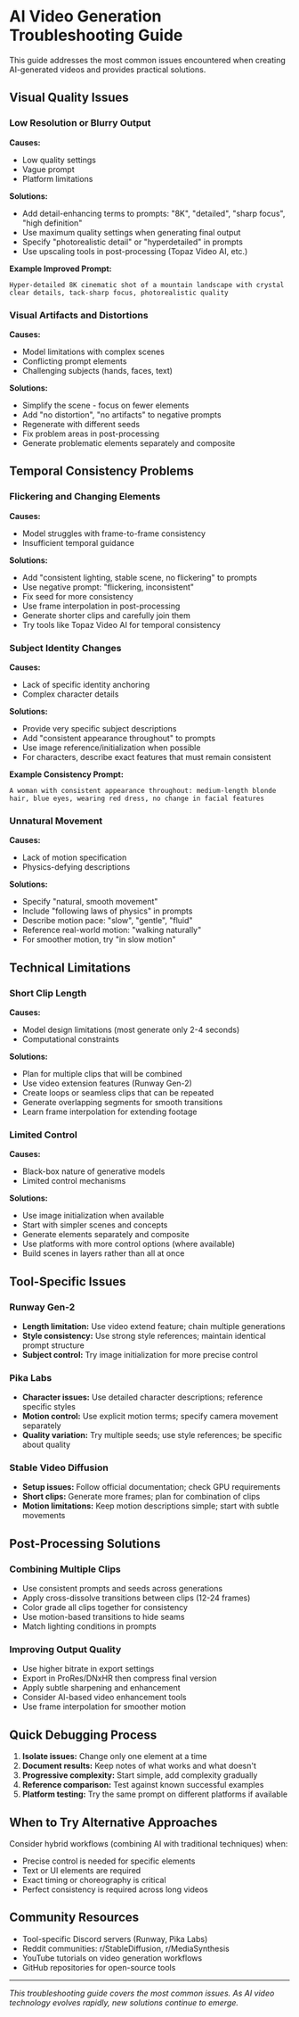 # AI Video Generation Troubleshooting Guide

This guide addresses the most common issues encountered when creating AI-generated videos and provides practical solutions.

## Visual Quality Issues

### Low Resolution or Blurry Output

**Causes:**
- Low quality settings
- Vague prompt
- Platform limitations

**Solutions:**
- Add detail-enhancing terms to prompts: "8K", "detailed", "sharp focus", "high definition"
- Use maximum quality settings when generating final output
- Specify "photorealistic detail" or "hyperdetailed" in prompts
- Use upscaling tools in post-processing (Topaz Video AI, etc.)

**Example Improved Prompt:**
```
Hyper-detailed 8K cinematic shot of a mountain landscape with crystal clear details, tack-sharp focus, photorealistic quality
```

### Visual Artifacts and Distortions

**Causes:**
- Model limitations with complex scenes
- Conflicting prompt elements
- Challenging subjects (hands, faces, text)

**Solutions:**
- Simplify the scene - focus on fewer elements
- Add "no distortion", "no artifacts" to negative prompts
- Regenerate with different seeds
- Fix problem areas in post-processing
- Generate problematic elements separately and composite

## Temporal Consistency Problems

### Flickering and Changing Elements

**Causes:**
- Model struggles with frame-to-frame consistency
- Insufficient temporal guidance

**Solutions:**
- Add "consistent lighting, stable scene, no flickering" to prompts
- Use negative prompt: "flickering, inconsistent"
- Fix seed for more consistency
- Use frame interpolation in post-processing
- Generate shorter clips and carefully join them
- Try tools like Topaz Video AI for temporal consistency

### Subject Identity Changes

**Causes:**
- Lack of specific identity anchoring
- Complex character details

**Solutions:**
- Provide very specific subject descriptions
- Add "consistent appearance throughout" to prompts
- Use image reference/initialization when possible
- For characters, describe exact features that must remain consistent

**Example Consistency Prompt:**
```
A woman with consistent appearance throughout: medium-length blonde hair, blue eyes, wearing red dress, no change in facial features
```

### Unnatural Movement

**Causes:**
- Lack of motion specification
- Physics-defying descriptions

**Solutions:**
- Specify "natural, smooth movement"
- Include "following laws of physics" in prompts
- Describe motion pace: "slow", "gentle", "fluid"
- Reference real-world motion: "walking naturally"
- For smoother motion, try "in slow motion"

## Technical Limitations

### Short Clip Length

**Causes:**
- Model design limitations (most generate only 2-4 seconds)
- Computational constraints

**Solutions:**
- Plan for multiple clips that will be combined
- Use video extension features (Runway Gen-2)
- Create loops or seamless clips that can be repeated
- Generate overlapping segments for smooth transitions
- Learn frame interpolation for extending footage

### Limited Control

**Causes:**
- Black-box nature of generative models
- Limited control mechanisms

**Solutions:**
- Use image initialization when available
- Start with simpler scenes and concepts
- Generate elements separately and composite
- Use platforms with more control options (where available)
- Build scenes in layers rather than all at once

## Tool-Specific Issues

### Runway Gen-2

- **Length limitation:** Use video extend feature; chain multiple generations
- **Style consistency:** Use strong style references; maintain identical prompt structure
- **Subject control:** Try image initialization for more precise control

### Pika Labs

- **Character issues:** Use detailed character descriptions; reference specific styles
- **Motion control:** Use explicit motion terms; specify camera movement separately
- **Quality variation:** Try multiple seeds; use style references; be specific about quality

### Stable Video Diffusion

- **Setup issues:** Follow official documentation; check GPU requirements
- **Short clips:** Generate more frames; plan for combination of clips
- **Motion limitations:** Keep motion descriptions simple; start with subtle movements

## Post-Processing Solutions

### Combining Multiple Clips

- Use consistent prompts and seeds across generations
- Apply cross-dissolve transitions between clips (12-24 frames)
- Color grade all clips together for consistency
- Use motion-based transitions to hide seams
- Match lighting conditions in prompts

### Improving Output Quality

- Use higher bitrate in export settings
- Export in ProRes/DNxHR then compress final version
- Apply subtle sharpening and enhancement
- Consider AI-based video enhancement tools
- Use frame interpolation for smoother motion

## Quick Debugging Process

1. **Isolate issues:** Change only one element at a time
2. **Document results:** Keep notes of what works and what doesn't
3. **Progressive complexity:** Start simple, add complexity gradually
4. **Reference comparison:** Test against known successful examples
5. **Platform testing:** Try the same prompt on different platforms if available

## When to Try Alternative Approaches

Consider hybrid workflows (combining AI with traditional techniques) when:
- Precise control is needed for specific elements
- Text or UI elements are required
- Exact timing or choreography is critical
- Perfect consistency is required across long videos

## Community Resources

- Tool-specific Discord servers (Runway, Pika Labs)
- Reddit communities: r/StableDiffusion, r/MediaSynthesis
- YouTube tutorials on video generation workflows
- GitHub repositories for open-source tools

---

*This troubleshooting guide covers the most common issues. As AI video technology evolves rapidly, new solutions continue to emerge.* 